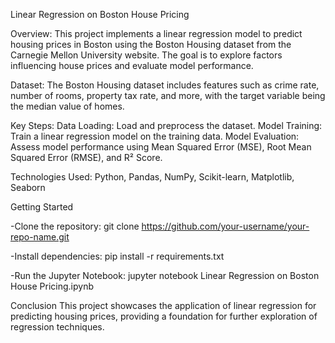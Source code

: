 Linear Regression on Boston House Pricing

Overview:
This project implements a linear regression model to predict housing prices in Boston using the Boston Housing dataset from the Carnegie Mellon University website. The goal is to explore factors influencing house prices and evaluate model performance.

Dataset:
The Boston Housing dataset includes features such as crime rate, number of rooms, property tax rate, and more, with the target variable being the median value of homes.

Key Steps:
Data Loading: Load and preprocess the dataset.
Model Training: Train a linear regression model on the training data.
Model Evaluation: Assess model performance using Mean Squared Error (MSE), Root Mean Squared Error (RMSE), and R² Score.

Technologies Used:
Python, Pandas, NumPy, Scikit-learn, Matplotlib, Seaborn


Getting Started


-Clone the repository:
git clone https://github.com/your-username/your-repo-name.git

-Install dependencies:
pip install -r requirements.txt

-Run the Jupyter Notebook:
jupyter notebook Linear Regression on Boston House Pricing.ipynb


Conclusion
This project showcases the application of linear regression for predicting housing prices, providing a foundation for further exploration of regression techniques.

